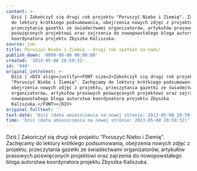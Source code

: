 ```yaml
---
content: >-
  Dziś | Zakończył się drugi rok projektu "Poruszyć Niebo i Ziemię". Zachęcamy
  do lektury krótkiego podsumowania, obejrzenia nowych zdjęć z projektu,
  przeczytania gazetki ze świadectwami organizatorów, artykułów prasowych
  poświęconych projektowi oraz zajrzenia do nowopowstałego bloga autorstwa
  koordynatora projektu Zbyszka Kaliszuka.
source: jom
title: Poruszyć Niebo i Ziemię - drugi rok spotkań za nami!
publish_down: '0000-00-00 00:00:00'
created: '2013-05-08 20:59:32'
id: '940'
original_introtext: >-
  Dziś | <DIV align=justify><FONT size=2>Zakończył się drugi rok projektu
  "Poruszyć Niebo i Ziemię". Zachęcamy do lektury krótkiego podsumowania,
  obejrzenia nowych zdjęć z projektu, przeczytania gazetki ze świadectwami
  organizatorów, artykułów prasowych poświęconych projektowi oraz zajrzenia do
  nowopowstałego bloga autorstwa koordynatora projektu Zbyszka
  Kaliszuka.</FONT></DIV>
original_fulltext: ''
text-date: 'Dziś (data umieszczenia na nowej stronie: 2013-05-08 20:59:32)'
time: 'Dziś (data umieszczenia na nowej stronie: 2013-05-08 20:59:32)'
---
```

Dziś | Zakończył się drugi rok projektu "Poruszyć Niebo i Ziemię". Zachęcamy do lektury krótkiego podsumowania, obejrzenia nowych zdjęć z projektu, przeczytania gazetki ze świadectwami organizatorów, artykułów prasowych poświęconych projektowi oraz zajrzenia do nowopowstałego bloga autorstwa koordynatora projektu Zbyszka Kaliszuka.

<!--{{json:{"created_date":"2013-05-08 20:59:32","publish_down":"0000-00-00 00:00:00","id":"940"}}}-->